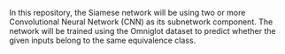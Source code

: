 In this repository, the Siamese network will be using two or
more Convolutional Neural Network (CNN) as its subnetwork component. The network will
be trained using the Omniglot dataset to predict whether the given inputs belong to the same
equivalence class.
